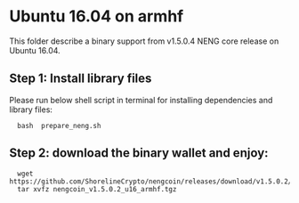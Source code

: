 # Ubuntu 16.04 on armhf 

This folder describe a binary support from v1.5.0.4 NENG core release on Ubuntu 16.04.

## Step 1: Install library files
Please run below shell script in terminal for installing dependencies and library files:
```
  bash  prepare_neng.sh
```

## Step 2: download the binary wallet and enjoy:
```
  wget  https://github.com/ShorelineCrypto/nengcoin/releases/download/v1.5.0.2/nengcoin_v1.5.0.2_u16_armhf.tgz
  tar xvfz nengcoin_v1.5.0.2_u16_armhf.tgz
```
